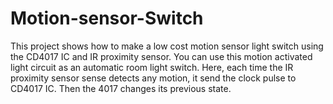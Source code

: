 # Motion-sensor-Switch
This project shows how to make a low cost motion sensor light switch using the CD4017 IC and IR proximity sensor. You can use this motion activated light circuit as an automatic room light switch. Here, each time the IR proximity sensor sense detects any motion, it send the clock pulse to CD4017 IC. Then the 4017 changes its previous state.
